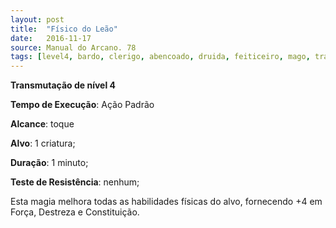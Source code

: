 ```yaml
---
layout: post
title:  "Físico do Leão"
date:   2016-11-17
source: Manual do Arcano. 78
tags: [level4, bardo, clerigo, abencoado, druida, feiticeiro, mago, transmutacao, padrao, toque, criatura, minuto, nenhum]
---
```


**Transmutação de nível 4**

**Tempo de Execução**: Ação Padrão

**Alcance**: toque

**Alvo**: 1 criatura;

**Duração**: 1 minuto;

**Teste de Resistência**: nenhum;

Esta magia melhora todas as habilidades físicas do alvo, fornecendo +4 
em Força, Destreza e Constituição.
